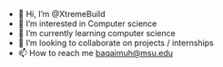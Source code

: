 - 👋 Hi, I’m @XtremeBuild
- 👀 I’m interested in Computer science
- 🌱 I’m currently learning computer science
- 💞️ I’m looking to collaborate on projects / internships
- 📫 How to reach me baqaimuh@msu.edu

<!---
XtremeBuild/XtremeBuild is a ✨ special ✨ repository because its `README.md` (this file) appears on your GitHub profile.
You can click the Preview link to take a look at your changes.
--->
